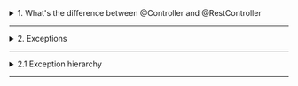 <details>
  <summary>1. What's the difference between @Controller and @RestController</summary><br>

## Purpose

- `@Controller`: created for MVC application

- `@RestController`: created for API application

- `@Controller` will be handle on frontend side, by way of Thymeleaf, that why we get error if we try to return List<> for example

- `@RestController` will not handle on frontent side and will be transform to json by way of Jackson .json .xml

### Response Type

- `@Controller` typicaly return VIEW NAME, for return directly data we have to use ANNOTATION `@ResponseBody`

- `@RestController`: all methods already annotated `@ResponseBody`

### Class:

`ResponseEntity<List<String>>` - we can add status code and etc

### Annotations:

```java
@Controller
@RestController
@ResponseBody

@RequestMapping("/api/books")
public class BookController {
    //...
}    

@GetMapping("/search")
public String getBookByName(@RequestParam String name) {
    //...
}

```
  
</details>

------------------------------------------------------------

<details>
  <summary>
    2. Exceptions
  </summary><br>

`Exceptions` - is a message that we get after uncorrect app working

</details>

------------------------------------------------------------


<details>
  <summary>
    2.1 Exception hierarchy
  </summary><br>

1. Main Item 1

   1.1. Sub-item 1.1

   1.2. Sub-item 1.2

     1.2.1. Sub-sub-item 1.2.1
3. Main Item 2
   2.1. Sub-item 2.1
   2.2. Sub-item 2.2


1 `Throwable`: Это базовый класс для всех классов ошибок и исключений в Java.

1.1 `Error`: Этот подкласс Throwable представляет серьезные ошибки, которые обычно невозможно обработать. Это внутренние ошибки JVM и другие критические ситуации.

1.1.1 `VirtualMachineError` - Ошибки, связанные с JVM. 

1.1.2 `OutOfMemoryError` - when we add a lot of objects wich garbage collector can't remove, because it very fast
recursiveMethod - when we do deep recurs

1.1.3 `StackOverflowError` - when we do deep recurs

1.1.4 `AssertionError` - Сигнализирует об ошибке утверждения.

... 

1.2 `Exception`: Это базовый класс для всех проверяемых исключений, которые могут и должны быть обработаны в приложении.

1.2.1 `RuntimeException`: - for that exception we don't need to add try catch because it works automatically "unchecked exceptions." errors wich display in time of application running

1.2.1.1 `NullPointerException`: Возникает, когда приложение пытается использовать объект по ссылке null.

1.2.1.2 `IndexOutOfBoundsException`: Сигнализирует о том, что индекс вышел за границы массива или коллекции.

1.2.1.3 `ArithmeticException`: Возникает при арифметических ошибках, таких как деление на ноль.

1.2.1.4 `IllegalArgumentException`: problems with arguments

1.2.2 `IOException`: Сигнализирует о проблемах ввода-вывода. Примеры: FileNotFoundException, EOFException.

1.2.3 `SQLException`: Ошибки, связанные с доступом к базам данных.



</details>

------------------------------------------------------------
